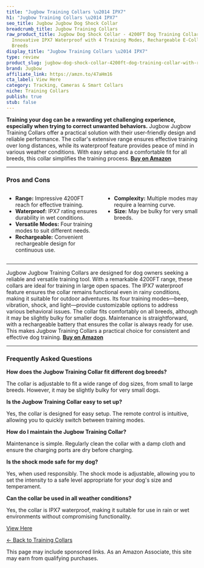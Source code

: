 ```yaml
---
title: "Jugbow Training Collars \u2014 IPX7"
h1: "Jugbow Training Collars \u2014 IPX7"
seo_title: Jugbow Jugbow Dog Shock Collar
breadcrumb_title: Jugbow Training Collars
raw_product_title: Jugbow Dog Shock Collar - 4200FT Dog Training Collar with Remote
  Innovative IPX7 Waterproof with 4 Training Modes, Rechargeable E-Collar for All
  Breeds
display_title: "Jugbow Training Collars \u2014 IPX7"
type: review
product_slug: jugbow-dog-shock-collar-4200ft-dog-training-collar-with-remote-innovati-09c0429f
brand: Jugbow
affiliate_link: https://amzn.to/47aHm16
cta_label: View Here
category: Tracking, Cameras & Smart Collars
niche: Training Collars
publish: true
stub: false
---
```


<div id="intro" class="full-width">
  <p><strong>Training your dog can be a rewarding yet challenging experience, especially when trying to correct unwanted behaviors.</strong> Jugbow Jugbow Training Collars offer a practical solution with their user-friendly design and reliable performance. The collar's extensive range ensures effective training over long distances, while its waterproof feature provides peace of mind in various weather conditions. With easy setup and a comfortable fit for all breeds, this collar simplifies the training process. <a href="https://amzn.to/47aHm16" rel="nofollow sponsored noopener" target="_blank"><strong>Buy on Amazon</strong></a></p>
</div>

<hr />
<h3 id="pros-cons">Pros and Cons</h3>
<div class="pc-grid" style="display:grid;grid-template-columns:1fr 1fr;gap:16px;">
  <ul>
    <li><strong>Range:</strong> Impressive 4200FT reach for effective training.</li>
    <li><strong>Waterproof:</strong> IPX7 rating ensures durability in wet conditions.</li>
    <li><strong>Versatile Modes:</strong> Four training modes to suit different needs.</li>
    <li><strong>Rechargeable:</strong> Convenient rechargeable design for continuous use.</li>
  </ul>
  <ul>
    <li><strong>Complexity:</strong> Multiple modes may require a learning curve.</li>
    <li><strong>Size:</strong> May be bulky for very small breeds.</li>
  </ul>
</div>
<hr />

<div class="full-width">
  <p>Jugbow Jugbow Training Collars are designed for dog owners seeking a reliable and versatile training tool. With a remarkable 4200FT range, these collars are ideal for training in large open spaces. The IPX7 waterproof feature ensures the collar remains functional even in rainy conditions, making it suitable for outdoor adventures. Its four training modes—beep, vibration, shock, and light—provide customizable options to address various behavioral issues. The collar fits comfortably on all breeds, although it may be slightly bulky for smaller dogs. Maintenance is straightforward, with a rechargeable battery that ensures the collar is always ready for use. This makes Jugbow Training Collars a practical choice for consistent and effective dog training. <a href="https://amzn.to/47aHm16" rel="nofollow sponsored noopener" target="_blank"><strong>Buy on Amazon</strong></a></p>
</div>

<hr />
<h3 id="faqs">Frequently Asked Questions</h3>

<p><strong>How does the Jugbow Training Collar fit different dog breeds?</strong></p>
<p>The collar is adjustable to fit a wide range of dog sizes, from small to large breeds. However, it may be slightly bulky for very small dogs.</p>

<p><strong>Is the Jugbow Training Collar easy to set up?</strong></p>
<p>Yes, the collar is designed for easy setup. The remote control is intuitive, allowing you to quickly switch between training modes.</p>

<p><strong>How do I maintain the Jugbow Training Collar?</strong></p>
<p>Maintenance is simple. Regularly clean the collar with a damp cloth and ensure the charging ports are dry before charging.</p>

<p><strong>Is the shock mode safe for my dog?</strong></p>
<p>Yes, when used responsibly. The shock mode is adjustable, allowing you to set the intensity to a safe level appropriate for your dog's size and temperament.</p>

<p><strong>Can the collar be used in all weather conditions?</strong></p>
<p>Yes, the collar is IPX7 waterproof, making it suitable for use in rain or wet environments without compromising functionality.</p>
<p><a class="btn" href="https://amzn.to/47aHm16" target="_blank" rel="nofollow sponsored noopener">View Here</a></p>
<p><a href="/roundups/tracking-cameras-smart-collars/training-collars/">← Back to Training Collars</a></p>
<aside class="disclosure">This page may include sponsored links. As an Amazon Associate, this site may earn from qualifying purchases.</aside>

